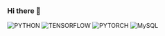 ### Hi there 👋

<!--
**choizz-201810817/choizz-201810817** is a ✨ _special_ ✨ repository because its `README.md` (this file) appears on your GitHub profile.

Here are some ideas to get you started:

- 🔭 I’m currently working on ...
- 🌱 I’m currently learning ...
- 👯 I’m looking to collaborate on ...
- 🤔 I’m looking for help with ...
- 💬 Ask me about ...
- 📫 How to reach me: ...
- 😄 Pronouns: ...
- ⚡ Fun fact: ...
-->

![PYTHON](https://img.shields.io/badge/-python-3776AB?style=flat&logo=Python&logoColor=white)
![TENSORFLOW](https://img.shields.io/badge/-tensorflow-FF6F00?style=flat&logo=Tensorflow&logoColor=white)
![PYTORCH](https://img.shields.io/badge/-pytorch-EE4C2C?style=flat&logo=PyTorch&logoColor=white)
![MySQL](https://img.shields.io/badge/-MySQL-4479A1?style=flat&logo=MySQL&logoColor=white)
